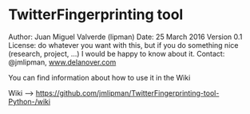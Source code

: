 # TwitterFingerprinting tool
Author: Juan Miguel Valverde (lipman)
Date: 25 March 2016
Version 0.1
License: do whatever you want with this, but if you do something nice (research, project, ...)
 	   I would be happy to know about it.
Contact: @jmlipman, www.delanover.com

You can find information about how to use it in the Wiki

Wiki --> https://github.com/jmlipman/TwitterFingerprinting-tool-Python-/wiki
